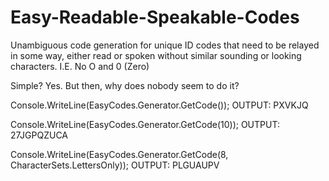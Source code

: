 # Easy-Readable-Speakable-Codes
Unambiguous code generation for unique ID codes that need to be relayed in some way, either read or spoken without similar sounding or looking characters. I.E. No O and 0 (Zero)

Simple? Yes. But then, why does nobody seem to do it?

Console.WriteLine(EasyCodes.Generator.GetCode());
OUTPUT: PXVKJQ
    
Console.WriteLine(EasyCodes.Generator.GetCode(10));
OUTPUT: 27JGPQZUCA
    
Console.WriteLine(EasyCodes.Generator.GetCode(8, CharacterSets.LettersOnly));
OUTPUT: PLGUAUPV
